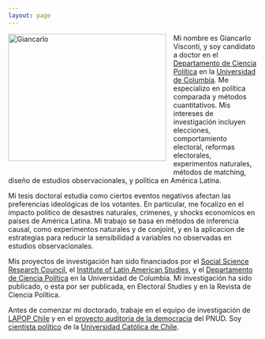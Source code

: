 ```yaml
---
layout: page
---
```


<img src="https://dl.dropboxusercontent.com/u/3273624/bio.png" alt="Giancarlo" style="float:left;width:320px;height:258px; margin-right:15px; margin-bottom:15px">

Mi nombre es Giancarlo Visconti, y soy candidato a doctor en el [Departamento de Ciencia Política](http://polisci.columbia.edu/) en la [Universidad de Columbia](http://www.columbia.edu/). Me especializo en política comparada y métodos cuantitativos. Mis intereses de investigación incluyen elecciones, comportamiento electoral, reformas electorales, experimentos naturales, métodos de matching, diseño de estudios observacionales, y política en América Latina. 

Mi tesis doctoral estudia como ciertos eventos negativos afectan las preferencias ideológicas de los votantes. En particular, me focalizo en el impacto político de desastres naturales, crimenes, y shocks economicos en países de América Latina. Mi trabajo se basa en métodos de inferencia causal, como experimentos naturales y de conjoint, y en la aplicacion de estrategias para reducir la sensibilidad a variables no observadas en estudios observacionales. 

Mis proyectos de investigación han sido financiados por el [Social Science Research Council](http://www.ssrc.org/programs/view/dpdf/), el [Institute of Latin American Studies](http://www.ilas.columbia.edu/), y el [Departamento de Ciencia Política](http://polisci.columbia.edu/) en la Universidad de Columbia. Mi investigación ha sido publicado, o esta por ser publicada, en Electoral Studies y en la Revista de Ciencia Política. 

Antes de comenzar mi doctorado, trabaje en el equipo de investigación de [LAPOP Chile](http://www.vanderbilt.edu/lapop/chile/Chile-2010-cultura-politica.pdf) y en el [proyecto auditoria de la democracia](http://www.cl.undp.org/content/dam/chile/docs/gobernabilidad/undp_cl_gobernabilidad_Informe-Auditor%C3%ADa-a-la-Democracia_2014.pdf) del PNUD. Soy [cientista político](http://www.cienciapolitica.uc.cl/) de la [Universidad Católica de Chile](http://www.uc.cl/).

